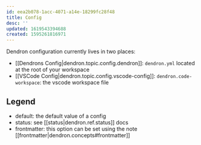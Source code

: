 ```yaml
---
id: eea2b078-1acc-4071-a14e-18299fc28f48
title: Config
desc: ''
updated: 1619543394688
created: 1595261816971
---
```




Dendron configuration currently lives in two places:

- [[Dendrons Config|dendron.topic.config.dendron]]: `dendron.yml` located at the root of your workspace
- [[VSCode Config|dendron.topic.config.vscode-config]]: `dendron.code-workspace`: the vscode workspace file 

## Legend

- default: the default value of a config
- status: see [[status|dendron.ref.status]] docs
- frontmatter: this option can be set using the note [[frontmatter|dendron.concepts#frontmatter]]
